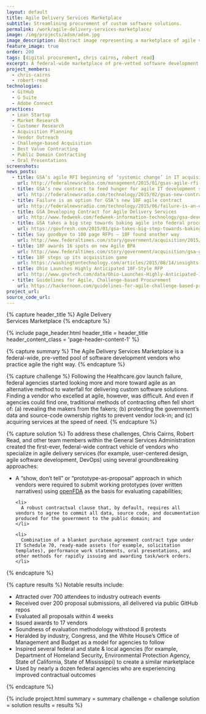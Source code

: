 ```yaml
---
layout: default
title: Agile Delivery Services Marketplace
subtitle: Streamlining procurement of custom software solutions.
permalink: /work/agile-delivery-services-marketplace/
image: /img/projects/adsm/adsm.jpg
image_description: Abstract image representing a marketplace of agile vendors.
feature_image: true
order: 200
tags: [digital procurement, chris cairns, robert read]
excerpt: A federal-wide marketplace of pre-vetted software development vendors who practice agile the right way.
project_members:
  - chris-cairns
  - robert-read
technologies:
  - GitHub
  - G Suite
  - Adobe Connect
practices:
  - Lean Startup
  - Market Research
  - Customer Research
  - Acquisition Planning
  - Vendor Outreach
  - Challenge-based Acquisition
  - Best Value Contracting
  - Public Domain Contracting
  - Oral Presentations
screenshots:
news_posts:
  - title: GSA’s agile RFI beginning of ‘systemic change’ in IT acquisition
    url: http://federalnewsradio.com/management/2015/01/gsas-agile-rfi-beginning-of-systemic-change-in-it-acquisition/
  - title: GSA’s new contract to feed hunger for agile IT development services
    url: http://federalnewsradio.com/technology/2015/02/gsas-new-contract-to-feed-hunger-for-agile-it-development-services/
  - title: Failure is an option for GSA’s new 18F agile contract
    url: http://federalnewsradio.com/technology/2015/06/failure-is-an-option-for-gsas-new-18f-agile-contract/
  - title: GSA Developing Contract for Agile Delivery Services
    url: http://www.fedweek.com/fedweek-information-technology/gsa-developing-contract-agile-delivery-services/
  - title: GSA takes a big step towards baking agile into federal procurement
    url: https://govfresh.com/2015/01/gsa-takes-big-step-towards-baking-agile-federal-procurement/
  - title: Say goodbye to 100 page RFPs – 18F found another way
    url: http://www.federaltimes.com/story/government/acquisition/2015/07/27/18f-show-dont-tell/30737575/
  - title: 18F awards 16 spots on new Agile BPA
    url: http://www.federaltimes.com/story/government/acquisition/gsa-gwac/2015/08/28/agile-bpa-awards/71327396/
  - title: 18F steps up its acquisition game
    url: https://washingtontechnology.com/articles/2015/08/14/insights-soloway-18f-progress.aspx
  - title: Ohio Launches Highly Anticipated 18F-Style RFP
    url: http://www.govtech.com/data/Ohio-Launches-Highly-Anticipated-18F-Style-RFP.html
  - title: Guidelines for Agile, Challenge-based Procurement
    url: https://hackernoon.com/guidelines-for-agile-challenge-based-procurement-4531ff335422
project_url:
source_code_url:
---
```


{% capture header_title %} Agile Delivery <br> Services Marketplace {% endcapture %}

{% include page_header.html
  header_title = header_title
  header_content_class = 'page-header-content-1'
%}

{% capture summary %}
  The Agile Delivery Services Marketplace is a federal-wide, pre-vetted pool of software development vendors who practice agile the right way.
{% endcapture %}

{% capture challenge %}
  Following the Healthcare.gov launch failure, federal agencies started looking more and more toward agile as an alternative method to waterfall for delivering custom software solutions. Finding a vendor who excelled at agile, however, was difficult. And even if agencies could find one, traditional methods of contracting often fell short of: (a) revealing the makers from the fakers; (b) protecting the government’s data and source-code ownership rights to prevent vendor lock-in; and (c) acquiring services at the speed of need.
{% endcapture %}

{% capture solution %}
  To address these challenges, Chris Cairns, Robert Read, and other team members within the General Services Administration created the first-ever, federal-wide contract vehicle of vendors who specialize in agile delivery services (for example, user-centered design, agile software development, DevOps) using several groundbreaking approaches:

  <ul>
    <li>
      A “show, don’t tell” or “prototype-as-proposal” approach in which vendors were required to submit working prototypes (over written narratives) using <a href="https://open.fda.gov/" target="_blank">openFDA</a> as the basis for evaluating capabilities;
    </li>

    <li>
      A robust contractual clause that, by default, requires all vendors to agree to commit all data, source code, and documentation produced for the government to the public domain; and
    </li>

    <li>
      Combination of a blanket purchase agreement contract type under IT Schedule 70, ready-made assets (for example, solicitation templates), performance work statements, oral presentations, and other methods for rapidly issuing and awarding task/work orders.
    </li>
  </ul>
{% endcapture %}

{% capture results %}
  Notable results include:

  <ul>
    <li>Attracted over 700 attendees to industry outreach events</li>
    <li>Received over 200 proposal submissions, all delivered via public GitHub repos</li>
    <li>Evaluated all proposals within 4 weeks</li>
    <li>Issued awards to 17 vendors</li>
    <li>Soundness of evaluation methodology withstood 8 protests</li>
    <li>Heralded by industry, Congress, and the White House’s Office of Management and Budget as a model for agencies to follow</li>
    <li>Inspired several federal and state & local agencies (for example, Department of Homeland Security, Environmental Protection Agency, State of California, State of Mississippi) to create a similar marketplace</li>
    <li>Used by nearly a dozen federal agencies who are experiencing improved contractual outcomes</li>
  </ul>
{% endcapture %}

{% include project.html
  summary = summary
  challenge = challenge
  solution = solution
  results = results
%}
